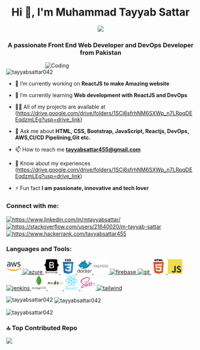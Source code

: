 
<h1 align="center">Hi 👋, I'm Muhammad Tayyab Sattar</h1>
<div align="center"> <img src="https://media.licdn.com/dms/image/D4D16AQEoPMwCxT25fw/profile-displaybackgroundimage-shrink_350_1400/0/1690132261525?e=1698278400&v=beta&t=MYWQ4gqhmy7vY79Ubrb1g08MvTEMOCGpfW5PeBEpDcw"> </div>

<h3 align="center">A passionate Front End Web Developer and DevOps Developer from Pakistan</h3>
<img align="right" alt="Coding" width="400" src="https://media.giphy.com/media/SWoSkN6DxTszqIKEqv/giphy.gif">


<p align="left"> <img src="https://komarev.com/ghpvc/?username=tayyabsattar042&label=Profile%20views&color=0e75b6&style=flat" alt="tayyabsattar042" /> </p>

- 🔭 I’m currently working on **ReactJS to make Amazing website**

- 🌱 I’m currently learning **Web development with ReactJS and DevOps**

- 👨‍💻 All of my projects are available at (https://drive.google.com/drive/folders/1SCi6sfrhNM6SXWp_n7LRpqDEEqdzmLEg?usp=drive_link)

- 💬 Ask me about **HTML, CSS, Bootstrap, JavaScript, Reactjs, DevOps, AWS,CI/CD Pipelining,Git etc.**

- 📫 How to reach me **tayyabsattar455@gmail.com**

- 📄 Know about my experiences (https://drive.google.com/drive/folders/1SCi6sfrhNM6SXWp_n7LRpqDEEqdzmLEg?usp=drive_link)

- ⚡ Fun fact **I am passionate, innovative and tech lover**

<h3 align="left">Connect with me:</h3>
<p align="left">
<a href="https://www.linkedin.com/in/mtayyabsattar/" target="blank"><img align="center" src="https://raw.githubusercontent.com/rahuldkjain/github-profile-readme-generator/master/src/images/icons/Social/linked-in-alt.svg" alt="https://www.linkedin.com/in/mtayyabsattar/" height="30" width="40" /></a>
<a href="https://stackoverflow.com/users/21640020/m-tayyab-sattar" target="blank"><img align="center" src="https://raw.githubusercontent.com/rahuldkjain/github-profile-readme-generator/master/src/images/icons/Social/stack-overflow.svg" alt="https://stackoverflow.com/users/21640020/m-tayyab-sattar" height="30" width="40" /></a>
<a href="https://www.hackerrank.com/tayyabsattar455" target="blank"><img align="center" src="https://raw.githubusercontent.com/rahuldkjain/github-profile-readme-generator/master/src/images/icons/Social/hackerrank.svg" alt="https://www.hackerrank.com/tayyabsattar455" height="30" width="40" /></a>
</p>

<h3 align="left">Languages and Tools:</h3>
<p align="left"> <a href="https://aws.amazon.com" target="_blank" rel="noreferrer"> <img src="https://raw.githubusercontent.com/devicons/devicon/master/icons/amazonwebservices/amazonwebservices-original-wordmark.svg" alt="aws" width="40" height="40"/> </a> <a href="https://azure.microsoft.com/en-in/" target="_blank" rel="noreferrer"> <img src="https://www.vectorlogo.zone/logos/microsoft_azure/microsoft_azure-icon.svg" alt="azure" width="40" height="40"/> </a> <a href="https://getbootstrap.com" target="_blank" rel="noreferrer"> <img src="https://raw.githubusercontent.com/devicons/devicon/master/icons/bootstrap/bootstrap-plain-wordmark.svg" alt="bootstrap" width="40" height="40"/> </a> <a href="https://www.w3schools.com/css/" target="_blank" rel="noreferrer"> <img src="https://raw.githubusercontent.com/devicons/devicon/master/icons/css3/css3-original-wordmark.svg" alt="css3" width="40" height="40"/> </a> <a href="https://www.docker.com/" target="_blank" rel="noreferrer"> <img src="https://raw.githubusercontent.com/devicons/devicon/master/icons/docker/docker-original-wordmark.svg" alt="docker" width="40" height="40"/> </a> <a href="https://expressjs.com" target="_blank" rel="noreferrer"> <img src="https://raw.githubusercontent.com/devicons/devicon/master/icons/express/express-original-wordmark.svg" alt="express" width="40" height="40"/> </a> <a href="https://firebase.google.com/" target="_blank" rel="noreferrer"> <img src="https://www.vectorlogo.zone/logos/firebase/firebase-icon.svg" alt="firebase" width="40" height="40"/> </a> <a href="https://git-scm.com/" target="_blank" rel="noreferrer"> <img src="https://www.vectorlogo.zone/logos/git-scm/git-scm-icon.svg" alt="git" width="40" height="40"/> </a> <a href="https://www.w3.org/html/" target="_blank" rel="noreferrer"> <img src="https://raw.githubusercontent.com/devicons/devicon/master/icons/html5/html5-original-wordmark.svg" alt="html5" width="40" height="40"/> </a> <a href="https://developer.mozilla.org/en-US/docs/Web/JavaScript" target="_blank" rel="noreferrer"> <img src="https://raw.githubusercontent.com/devicons/devicon/master/icons/javascript/javascript-original.svg" alt="javascript" width="40" height="40"/> </a> <a href="https://www.jenkins.io" target="_blank" rel="noreferrer"> <img src="https://www.vectorlogo.zone/logos/jenkins/jenkins-icon.svg" alt="jenkins" width="40" height="40"/> </a> <a href="https://www.mongodb.com/" target="_blank" rel="noreferrer"> <img src="https://raw.githubusercontent.com/devicons/devicon/master/icons/mongodb/mongodb-original-wordmark.svg" alt="mongodb" width="40" height="40"/> </a> <a href="https://nodejs.org" target="_blank" rel="noreferrer"> <img src="https://raw.githubusercontent.com/devicons/devicon/master/icons/nodejs/nodejs-original-wordmark.svg" alt="nodejs" width="40" height="40"/> </a> <a href="https://reactjs.org/" target="_blank" rel="noreferrer"> <img src="https://raw.githubusercontent.com/devicons/devicon/master/icons/react/react-original-wordmark.svg" alt="react" width="40" height="40"/> </a> <a href="https://sass-lang.com" target="_blank" rel="noreferrer"> <img src="https://raw.githubusercontent.com/devicons/devicon/master/icons/sass/sass-original.svg" alt="sass" width="40" height="40"/> </a> <a href="https://tailwindcss.com/" target="_blank" rel="noreferrer"> <img src="https://www.vectorlogo.zone/logos/tailwindcss/tailwindcss-icon.svg" alt="tailwind" width="40" height="40"/> </a> </p>

<p><img align="left" src="https://github-readme-stats.vercel.app/api/top-langs?username=tayyabsattar042&show_icons=true&locale=en&layout=compact" alt="tayyabsattar042" /></p>

<p>&nbsp;<img align="center" src="https://github-readme-stats.vercel.app/api?username=tayyabsattar042&show_icons=true&title_color=000000&locale=en" alt="tayyabsattar042" /></p>

<p><img align="center" src="https://github-readme-streak-stats.herokuapp.com/?user=tayyabsattar042&theme=default" alt="tayyabsattar042" /></p>

### 🔝 Top Contributed Repo
![](https://github-contributor-stats.vercel.app/api?username=tayyabsattar042&limit=5&theme=flat&combine_all_yearly_contributions=true)
